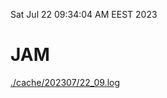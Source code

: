 Sat Jul 22 09:34:04 AM EEST 2023
# JAM
<a href='./cache/202307/22_09.log'>./cache/202307/22_09.log</a>
